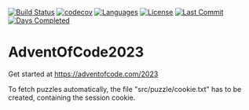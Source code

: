 [![Build Status](https://github.com/Fortunoxx/AdventOfCode2023/actions/workflows/python-package.yml/badge.svg)](https://github.com/Fortunoxx/AdventOfCode2023/actions)
[![codecov](https://codecov.io/gh/Fortunoxx/AdventOfCode2023/branch/main/graph/badge.svg)](https://codecov.io/gh/Fortunoxx/AdventOfCode2023)
[![Languages](https://img.shields.io/github/languages/top/Fortunoxx/AdventOfCode2023)](https://github.com/Fortunoxx/AdventOfCode2023/)
[![License](https://img.shields.io/github/license/Fortunoxx/AdventOfCode2023)](https://github.com/Fortunoxx/AdventOfCode2023/blob/main/LICENSE)
[![Last Commit](https://img.shields.io/github/last-commit/Fortunoxx/AdventOfCode2023)](https://github.com/Fortunoxx/AdventOfCode2023/)
[![Days Completed](https://img.shields.io/badge/days%20completed-4.5-green)](https://adventofcode.com/2023/)

# AdventOfCode2023
Get started at https://adventofcode.com/2023

To fetch puzzles automatically, the file "src/puzzle/cookie.txt" has to be created, containing the session cookie.
